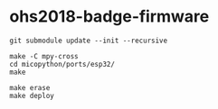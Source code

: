 # ohs2018-badge-firmware
```
git submodule update --init --recursive

make -C mpy-cross
cd micopython/ports/esp32/
make

make erase
make deploy
```

